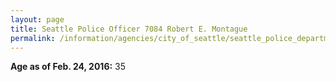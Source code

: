 ```yaml
---
layout: page
title: Seattle Police Officer 7084 Robert E. Montague
permalink: /information/agencies/city_of_seattle/seattle_police_department/copbook/7084/
---
```


**Age as of Feb. 24, 2016:** 35
